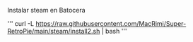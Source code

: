 Instalar steam en Batocera

'''
curl -L https://raw.githubusercontent.com/MacRimi/Super-RetroPie/main/steam/install2.sh | bash
'''
